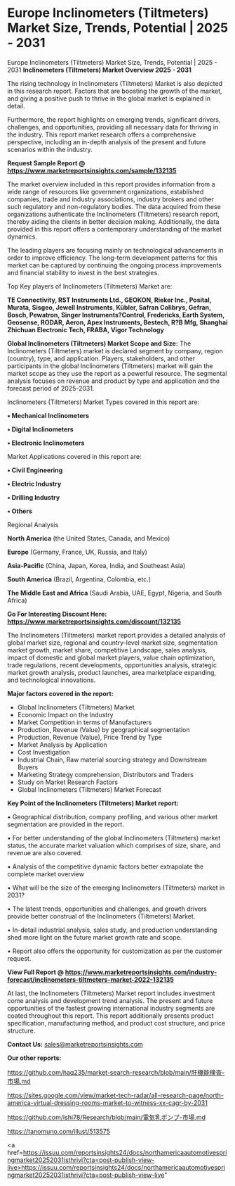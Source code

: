 # Europe Inclinometers (Tiltmeters) Market Size, Trends, Potential | 2025 - 2031
Europe Inclinometers (Tiltmeters) Market Size, Trends, Potential | 2025 - 2031
<Strong> Inclinometers (Tiltmeters) Market Overview 2025 - 2031</strong>

The rising technology in Inclinometers (Tiltmeters) Market is also depicted in this research report. Factors that are boosting the growth of the market, and giving a positive push to thrive in the global market is explained in detail.

Furthermore, the report highlights on emerging trends, significant drivers, challenges, and opportunities, providing all necessary data for thriving in the industry. This report market research offers a comprehensive perspective, including an in-depth analysis of the present and future scenarios within the industry.

<strong>Request Sample Report @ <a href=https://www.marketreportsinsights.com/sample/132135>https://www.marketreportsinsights.com/sample/132135</a></strong>

The market overview included in this report provides information from a wide range of resources like government organizations, established companies, trade and industry associations, industry brokers and other such regulatory and non-regulatory bodies. The data acquired from these organizations authenticate the Inclinometers (Tiltmeters) research report, thereby aiding the clients in better decision making. Additionally, the data provided in this report offers a contemporary understanding of the market dynamics.

The leading players are focusing mainly on technological advancements in order to improve efficiency. The long-term development patterns for this market can be captured by continuing the ongoing process improvements and financial stability to invest in the best strategies.

Top Key players of Inclinometers (Tiltmeters) Market are:

<strong>TE Connectivity, RST Instruments Ltd., GEOKON, Rieker Inc., Posital, Murata, Sisgeo, Jewell Instruments, Kübler, Safran Colibrys, Gefran, Bosch, Pewatron, Singer Instruments?Control, Fredericks, Earth System, Geosense, RODAR, Aeron, Apex Instruments, Bestech, R?B Mfg, Shanghai Zhichuan Electronic Tech, FRABA, Vigor Technology</strong>

<strong><b>Global Inclinometers (Tiltmeters) Market Scope and Size:</b></strong>
The Inclinometers (Tiltmeters) market is declared segment by company, region (country), type, and application. Players, stakeholders, and other participants in the global Inclinometers (Tiltmeters) market will gain the market scope as they use the report as a powerful resource. The segmental analysis focuses on revenue and product by type and application and the forecast period of 2025-2031.

Inclinometers (Tiltmeters) Market Types covered in this report are:

<strong>• Mechanical Inclinometers

• Digital Inclinometers

• Electronic Inclinometers</strong>

Market Applications covered in this report are:

<strong>• Civil Engineering

• Electric Industry

• Drilling Industry

• Others</strong> 

Regional Analysis

<strong>North America</strong> (the United States, Canada, and Mexico)

<strong>Europe</strong> (Germany, France, UK, Russia, and Italy)

<strong>Asia-Pacific</strong> (China, Japan, Korea, India, and Southeast Asia)

<strong>South America</strong> (Brazil, Argentina, Colombia, etc.)

<strong>The Middle East and Africa</strong> (Saudi Arabia, UAE, Egypt, Nigeria, and South Africa)

<strong>Go For Interesting Discount Here: <a href=https://www.marketreportsinsights.com/discount/132135>https://www.marketreportsinsights.com/discount/132135</a></strong>

The Inclinometers (Tiltmeters) market report provides a detailed analysis of global market size, regional and country-level market size, segmentation market growth, market share, competitive Landscape, sales analysis, impact of domestic and global market players, value chain optimization, trade regulations, recent developments, opportunities analysis, strategic market growth analysis, product launches, area marketplace expanding, and technological innovations.

<strong><b>Major factors covered in the report:</b></strong>
<ul>
  <li>Global Inclinometers (Tiltmeters) Market </li>
  <li>Economic Impact on the Industry</li>
  <li>Market Competition in terms of Manufacturers</li>
  <li>Production, Revenue (Value) by geographical segmentation</li>
  <li>Production, Revenue (Value), Price Trend by Type</li>
  <li>Market Analysis by Application</li>
  <li>Cost Investigation</li>
  <li>Industrial Chain, Raw material sourcing strategy and Downstream Buyers</li>
  <li>Marketing Strategy comprehension, Distributors and Traders</li>
  <li>Study on Market Research Factors</li>
  <li>Global Inclinometers (Tiltmeters) Market Forecast</li>
</ul>

<strong><b>Key Point of the Inclinometers (Tiltmeters) Market report:</b></strong>

• Geographical distribution, company profiling, and various other market segmentation are provided in the report.

• For better understanding of the global Inclinometers (Tiltmeters) market status, the accurate market valuation which comprises of size, share, and revenue are also covered.

• Analysis of the competitive dynamic factors better extrapolate the complete market overview

• What will be the size of the emerging Inclinometers (Tiltmeters) market in 2031?

• The latest trends, opportunities and challenges, and growth drivers provide better construal of the Inclinometers (Tiltmeters) Market.

• In-detail industrial analysis, sales study, and production understanding shed more light on the future market growth rate and scope.

• Report also offers the opportunity for customization as per the customer request.

<strong><b>View Full Report @ <a href=https://www.marketreportsinsights.com/industry-forecast/inclinometers-tiltmeters-market-2022-132135>https://www.marketreportsinsights.com/industry-forecast/inclinometers-tiltmeters-market-2022-132135</a></b></strong>


At last, the Inclinometers (Tiltmeters) Market report includes investment come analysis and development trend analysis. The present and future opportunities of the fastest growing international industry segments are coated throughout this report. This report additionally presents product specification, manufacturing method, and product cost structure, and price structure.

<strong>Contact Us:</strong>
sales@marketreportsinsights.com

<strong>Our other reports:</strong>

<a href=https://github.com/haq235/market-search-research/blob/main/肝機能検査-市場.md>https://github.com/haq235/market-search-research/blob/main/肝機能検査-市場.md</a>

<a href=https://sites.google.com/view/market-tech-radar/all-research-page/north-america-virtual-dressing-rooms-market-to-witness-xx-cagr-by-2031>https://sites.google.com/view/market-tech-radar/all-research-page/north-america-virtual-dressing-rooms-market-to-witness-xx-cagr-by-2031</a>

<a href=https://github.com/Ishi78/Research/blob/main/電気乳ポンプ-市場.md>https://github.com/Ishi78/Research/blob/main/電気乳ポンプ-市場.md</a>

<a href=https://tanomuno.com/illust/513575>https://tanomuno.com/illust/513575</a>

<a href=https://issuu.com/reportsinsights24/docs/northamericaautomotivespringmarket20252031isthrivi?cta=post-publish-view-live>https://issuu.com/reportsinsights24/docs/northamericaautomotivespringmarket20252031isthrivi?cta=post-publish-view-live</a>"
